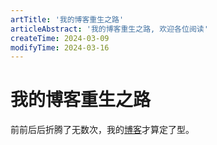 ```yaml
---
artTitle: '我的博客重生之路'
articleAbstract: '我的博客重生之路, 欢迎各位阅读'
createTime: 2024-03-09
modifyTime: 2024-03-16
---
```


# 我的博客重生之路

前前后后折腾了无数次，我的[博客](allen-bayern.github.io)才算定了型。
